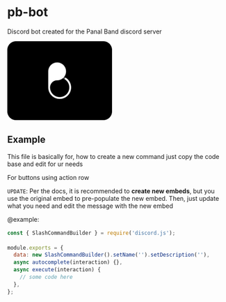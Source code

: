 # pb-bot

Discord bot created for the Panal Band discord server

![](./src/images/server-logo.png)

## Example

This file is basically for, how to create a new command just copy the code base and edit for ur needs

For buttons using action row

`UPDATE`: Per the docs, it is recommended to **create new embeds**, but you use the original embed to pre-populate the new embed. Then, just update what you need and edit the message with the new embed

@example:

```js
const { SlashCommandBuilder } = require('discord.js');

module.exports = {
  data: new SlashCommandBuilder().setName('').setDescription(''),
  async autocomplete(interaction) {},
  async execute(interaction) {
    // some code here
  },
};
```
